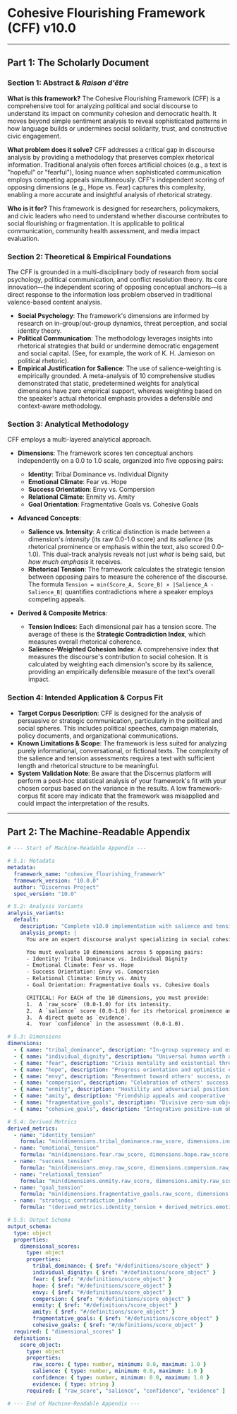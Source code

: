 # Cohesive Flourishing Framework (CFF) v10.0

---

## Part 1: The Scholarly Document

### Section 1: Abstract & *Raison d'être*

**What is this framework?**
The Cohesive Flourishing Framework (CFF) is a comprehensive tool for analyzing political and social discourse to understand its impact on community cohesion and democratic health. It moves beyond simple sentiment analysis to reveal sophisticated patterns in how language builds or undermines social solidarity, trust, and constructive civic engagement.

**What problem does it solve?**
CFF addresses a critical gap in discourse analysis by providing a methodology that preserves complex rhetorical information. Traditional analysis often forces artificial choices (e.g., a text is "hopeful" or "fearful"), losing nuance when sophisticated communication employs competing appeals simultaneously. CFF's independent scoring of opposing dimensions (e.g., Hope vs. Fear) captures this complexity, enabling a more accurate and insightful analysis of rhetorical strategy.

**Who is it for?**
This framework is designed for researchers, policymakers, and civic leaders who need to understand whether discourse contributes to social flourishing or fragmentation. It is applicable to political communication, community health assessment, and media impact evaluation.

### Section 2: Theoretical & Empirical Foundations

The CFF is grounded in a multi-disciplinary body of research from social psychology, political communication, and conflict resolution theory. Its core innovation—the independent scoring of opposing conceptual anchors—is a direct response to the information loss problem observed in traditional valence-based content analysis.

-   **Social Psychology**: The framework's dimensions are informed by research on in-group/out-group dynamics, threat perception, and social identity theory.
-   **Political Communication**: The methodology leverages insights into rhetorical strategies that build or undermine democratic engagement and social capital. (See, for example, the work of K. H. Jamieson on political rhetoric).
-   **Empirical Justification for Salience**: The use of salience-weighting is empirically grounded. A meta-analysis of 10 comprehensive studies demonstrated that static, predetermined weights for analytical dimensions have zero empirical support, whereas weighting based on the speaker's actual rhetorical emphasis provides a defensible and context-aware methodology.

### Section 3: Analytical Methodology

CFF employs a multi-layered analytical approach.

-   **Dimensions**: The framework scores ten conceptual anchors independently on a 0.0 to 1.0 scale, organized into five opposing pairs:
    -   **Identity**: Tribal Dominance vs. Individual Dignity
    -   **Emotional Climate**: Fear vs. Hope
    -   **Success Orientation**: Envy vs. Compersion
    -   **Relational Climate**: Enmity vs. Amity
    -   **Goal Orientation**: Fragmentative Goals vs. Cohesive Goals

-   **Advanced Concepts**:
    -   **Salience vs. Intensity**: A critical distinction is made between a dimension's *intensity* (its raw 0.0-1.0 score) and its *salience* (its rhetorical prominence or emphasis within the text, also scored 0.0-1.0). This dual-track analysis reveals not just *what* is being said, but *how much emphasis* it receives.
    -   **Rhetorical Tension**: The framework calculates the strategic tension between opposing pairs to measure the coherence of the discourse. The formula `Tension = min(Score_A, Score_B) × |Salience_A - Salience_B|` quantifies contradictions where a speaker employs competing appeals.

-   **Derived & Composite Metrics**:
    -   **Tension Indices**: Each dimensional pair has a tension score. The average of these is the **Strategic Contradiction Index**, which measures overall rhetorical coherence.
    -   **Salience-Weighted Cohesion Index**: A comprehensive index that measures the discourse's contribution to social cohesion. It is calculated by weighting each dimension's score by its salience, providing an empirically defensible measure of the text's overall impact.

### Section 4: Intended Application & Corpus Fit

-   **Target Corpus Description**: CFF is designed for the analysis of persuasive or strategic communication, particularly in the political and social spheres. This includes political speeches, campaign materials, policy documents, and organizational communications.
-   **Known Limitations & Scope**: The framework is less suited for analyzing purely informational, conversational, or fictional texts. The complexity of the salience and tension assessments requires a text with sufficient length and rhetorical structure to be meaningful.
-   **System Validation Note**: Be aware that the Discernus platform will perform a post-hoc statistical analysis of your framework's fit with your chosen corpus based on the variance in the results. A low framework-corpus fit score may indicate that the framework was misapplied and could impact the interpretation of the results.

---

## Part 2: The Machine-Readable Appendix

```yaml
# --- Start of Machine-Readable Appendix ---

# 5.1: Metadata
metadata:
  framework_name: "cohesive_flourishing_framework"
  framework_version: "10.0.0"
  author: "Discernus Project"
  spec_version: "10.0"

# 5.2: Analysis Variants
analysis_variants:
  default:
    description: "Complete v10.0 implementation with salience and tension analysis."
    analysis_prompt: |
      You are an expert discourse analyst specializing in social cohesion and democratic health, grounded in political psychology. Your task is to analyze the provided text using the Cohesive Flourishing Framework v10.0.

      You must evaluate 10 dimensions across 5 opposing pairs:
      - Identity: Tribal Dominance vs. Individual Dignity
      - Emotional Climate: Fear vs. Hope
      - Success Orientation: Envy vs. Compersion
      - Relational Climate: Enmity vs. Amity
      - Goal Orientation: Fragmentative Goals vs. Cohesive Goals

      CRITICAL: For EACH of the 10 dimensions, you must provide:
      1.  A `raw_score` (0.0-1.0) for its intensity.
      2.  A `salience` score (0.0-1.0) for its rhetorical prominence and emphasis. REMEMBER: Salience is NOT the same as intensity.
      3.  A direct quote as `evidence`.
      4.  Your `confidence` in the assessment (0.0-1.0).

# 5.3: Dimensions
dimensions:
  - { name: "tribal_dominance", description: "In-group supremacy and exclusionary identity patterns." }
  - { name: "individual_dignity", description: "Universal human worth and inclusive recognition." }
  - { name: "fear", description: "Crisis mentality and existential threat perception." }
  - { name: "hope", description: "Progress orientation and optimistic collective vision." }
  - { name: "envy", description: "Resentment toward others' success, zero-sum thinking." }
  - { name: "compersion", description: "Celebration of others' success, abundance mindset." }
  - { name: "enmity", description: "Hostility and adversarial positioning." }
  - { name: "amity", description: "Friendship appeals and cooperative framing." }
  - { name: "fragmentative_goals", description: "Divisive zero-sum objectives." }
  - { name: "cohesive_goals", description: "Integrative positive-sum objectives." }

# 5.4: Derived Metrics
derived_metrics:
  - name: "identity_tension"
    formula: "min(dimensions.tribal_dominance.raw_score, dimensions.individual_dignity.raw_score) * abs(dimensions.tribal_dominance.salience - dimensions.individual_dignity.salience)"
  - name: "emotional_tension"
    formula: "min(dimensions.fear.raw_score, dimensions.hope.raw_score) * abs(dimensions.fear.salience - dimensions.hope.salience)"
  - name: "success_tension"
    formula: "min(dimensions.envy.raw_score, dimensions.compersion.raw_score) * abs(dimensions.envy.salience - dimensions.compersion.salience)"
  - name: "relational_tension"
    formula: "min(dimensions.enmity.raw_score, dimensions.amity.raw_score) * abs(dimensions.enmity.salience - dimensions.amity.salience)"
  - name: "goal_tension"
    formula: "min(dimensions.fragmentative_goals.raw_score, dimensions.cohesive_goals.raw_score) * abs(dimensions.fragmentative_goals.salience - dimensions.cohesive_goals.salience)"
  - name: "strategic_contradiction_index"
    formula: "(derived_metrics.identity_tension + derived_metrics.emotional_tension + derived_metrics.success_tension + derived_metrics.relational_tension + derived_metrics.goal_tension) / 5"

# 5.5: Output Schema
output_schema:
  type: object
  properties:
    dimensional_scores:
      type: object
      properties:
        tribal_dominance: { $ref: "#/definitions/score_object" }
        individual_dignity: { $ref: "#/definitions/score_object" }
        fear: { $ref: "#/definitions/score_object" }
        hope: { $ref: "#/definitions/score_object" }
        envy: { $ref: "#/definitions/score_object" }
        compersion: { $ref: "#/definitions/score_object" }
        enmity: { $ref: "#/definitions/score_object" }
        amity: { $ref: "#/definitions/score_object" }
        fragmentative_goals: { $ref: "#/definitions/score_object" }
        cohesive_goals: { $ref: "#/definitions/score_object" }
  required: [ "dimensional_scores" ]
  definitions:
    score_object:
      type: object
      properties:
        raw_score: { type: number, minimum: 0.0, maximum: 1.0 }
        salience: { type: number, minimum: 0.0, maximum: 1.0 }
        confidence: { type: number, minimum: 0.0, maximum: 1.0 }
        evidence: { type: string }
      required: [ "raw_score", "salience", "confidence", "evidence" ]

# --- End of Machine-Readable Appendix ---
```
